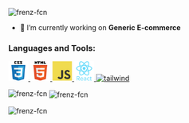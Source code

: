 <p align="left"> <img src="https://komarev.com/ghpvc/?username=frenz-fcn&label=Profile%20views&color=000000&style=flat" alt="frenz-fcn" /> </p>

- 🔭 I’m currently working on **Generic E-commerce**

<p align="left">
</p>

<h3 align="left">Languages and Tools:</h3>
<p align="left"> <a href="https://www.w3schools.com/css/" target="_blank" rel="noreferrer"> <img src="https://raw.githubusercontent.com/devicons/devicon/master/icons/css3/css3-original-wordmark.svg" alt="css3" width="40" height="40"/> </a> <a href="https://www.w3.org/html/" target="_blank" rel="noreferrer"> <img src="https://raw.githubusercontent.com/devicons/devicon/master/icons/html5/html5-original-wordmark.svg" alt="html5" width="40" height="40"/> </a> <a href="https://developer.mozilla.org/en-US/docs/Web/JavaScript" target="_blank" rel="noreferrer"> <img src="https://raw.githubusercontent.com/devicons/devicon/master/icons/javascript/javascript-original.svg" alt="javascript" width="40" height="40"/> </a> <a href="https://reactjs.org/" target="_blank" rel="noreferrer"> <img src="https://raw.githubusercontent.com/devicons/devicon/master/icons/react/react-original-wordmark.svg" alt="react" width="40" height="40"/> </a> <a href="https://tailwindcss.com/" target="_blank" rel="noreferrer"> <img src="https://www.vectorlogo.zone/logos/tailwindcss/tailwindcss-icon.svg" alt="tailwind" width="40" height="40"/> </a> </p>

<p><img align="left" src="https://github-readme-stats.vercel.app/api/top-langs?username=frenz-fcn&show_icons=true&theme=tokyonight&locale=en&layout=compact" alt="frenz-fcn" /></p>

<p>&nbsp;<img align="center" src="https://github-readme-stats.vercel.app/api?username=frenz-fcn&show_icons=true&theme=tokyonight&locale=en" alt="frenz-fcn" /></p>

<p><img align="center" src="https://github-readme-streak-stats.herokuapp.com/?user=frenz-fcn&theme=dark" alt="frenz-fcn" /></p>
